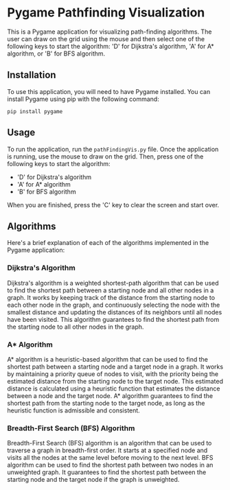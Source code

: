 # Pygame Pathfinding Visualization

This is a Pygame application for visualizing path-finding algorithms. The user can draw on the grid using the mouse and then select one of the following keys to start the algorithm: 'D' for Dijkstra's algorithm, 'A' for A* algorithm, or 'B' for BFS algorithm.

## Installation

To use this application, you will need to have Pygame installed. You can install Pygame using pip with the following command:

```
pip install pygame
```

## Usage

To run the application, run the `pathFindingVis.py` file. Once the application is running, use the mouse to draw on the grid. Then, press one of the following keys to start the algorithm:

- 'D' for Dijkstra's algorithm
- 'A' for A* algorithm
- 'B' for BFS algorithm

When you are finished, press the 'C' key to clear the screen and start over.

## Algorithms

Here's a brief explanation of each of the algorithms implemented in the Pygame application:

### Dijkstra's Algorithm

Dijkstra's algorithm is a weighted shortest-path algorithm that can be used to find the shortest path between a starting node and all other nodes in a graph. It works by keeping track of the distance from the starting node to each other node in the graph, and continuously selecting the node with the smallest distance and updating the distances of its neighbors until all nodes have been visited. This algorithm guarantees to find the shortest path from the starting node to all other nodes in the graph.

### A* Algorithm

A* algorithm is a heuristic-based algorithm that can be used to find the shortest path between a starting node and a target node in a graph. It works by maintaining a priority queue of nodes to visit, with the priority being the estimated distance from the starting node to the target node. This estimated distance is calculated using a heuristic function that estimates the distance between a node and the target node. A* algorithm guarantees to find the shortest path from the starting node to the target node, as long as the heuristic function is admissible and consistent.

### Breadth-First Search (BFS) Algorithm

Breadth-First Search (BFS) algorithm is an algorithm that can be used to traverse a graph in breadth-first order. It starts at a specified node and visits all the nodes at the same level before moving to the next level. BFS algorithm can be used to find the shortest path between two nodes in an unweighted graph. It guarantees to find the shortest path between the starting node and the target node if the graph is unweighted.
